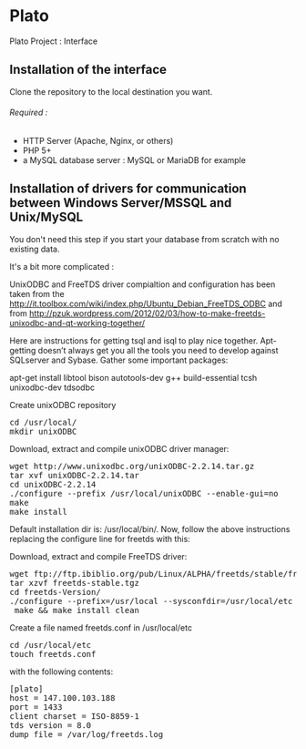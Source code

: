# Plato
Plato Project : Interface

## Installation of the interface

Clone the repository to the local destination you want. 

###### Required :
* HTTP Server (Apache, Nginx, or others)
* PHP 5+
* a MySQL database server : MySQL or MariaDB for example 

## Installation of drivers for communication between Windows Server/MSSQL and Unix/MySQL

You don't need this step if you start your database from scratch with no existing data.

It's a bit more complicated :

UnixODBC and FreeTDS driver compialtion and configuration has been taken from the http://it.toolbox.com/wiki/index.php/Ubuntu_Debian_FreeTDS_ODBC and from http://pzuk.wordpress.com/2012/02/03/how-to-make-freetds-unixodbc-and-qt-working-together/

Here are instructions for getting tsql and isql to play nice together.
Apt-getting doesn’t always get you all the tools you need to develop against SQLserver and Sybase.
Gather some important packages:

	
apt-get install libtool bison autotools-dev g++ build-essential tcsh unixodbc-dev tdsodbc


Create unixODBC repository
<pre>
cd /usr/local/
mkdir unixODBC
</pre>

Download, extract and compile unixODBC driver manager:
<pre>
wget http://www.unixodbc.org/unixODBC-2.2.14.tar.gz
tar xvf unixODBC-2.2.14.tar
cd unixODBC-2.2.14
./configure --prefix /usr/local/unixODBC --enable-gui=no 
make
make install
</pre>

Default installation dir is: /usr/local/bin/. Now, follow the above instructions replacing the configure line for freetds with this:

Download, extract and compile FreeTDS driver:

<pre>
wget ftp://ftp.ibiblio.org/pub/Linux/ALPHA/freetds/stable/freetds-stable.tgz
tar xzvf freetds-stable.tgz
cd freetds-Version/
./configure --prefix=/usr/local --sysconfdir=/usr/local/etc --with-unixodbc=/usr/local/unixODBC --with-tdsver=8.0
 make && make install clean
</pre>

Create a file named freetds.conf in /usr/local/etc 

<pre>
cd /usr/local/etc
touch freetds.conf
</pre>

with the following contents:
<pre>
[plato]
host = 147.100.103.188
port = 1433
client charset = ISO-8859-1
tds version = 8.0
dump file = /var/log/freetds.log
</pre>

